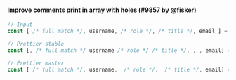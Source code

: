 #### Improve comments print in array with holes (#9857 by @fisker)

<!-- prettier-ignore -->
```js
// Input
const [ /* full match */, username, /* role */, /* title */, email ] = user;

// Prettier stable
const [, /* full match */ username /* role */ /* title */, , , email] = user;

// Prettier master
const [ /* full match */, username,  /* role */,  /* title */, email] = user;
```
